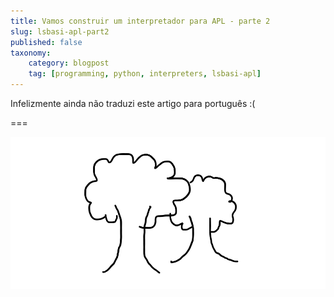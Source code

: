```yaml
---
title: Vamos construir um interpretador para APL - parte 2
slug: lsbasi-apl-part2
published: false
taxonomy:
    category: blogpost
    tag: [programming, python, interpreters, lsbasi-apl]
---
```


Infelizmente ainda não traduzi este artigo para português :(

===

![Um boneco a preto e branco com uma pessoa à frente do computador.](./lsbasi-apl-part2-bg.png)